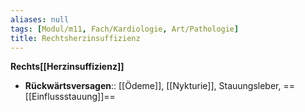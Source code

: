 ```yaml
---
aliases: null
tags: [Modul/m11, Fach/Kardiologie, Art/Pathologie]
title: Rechtsherzinsuffizienz
---
```

**Rechts[[Herzinsuffizienz]]**
- **Rückwärtsversagen**:: [[Ödeme]], [[Nykturie]], Stauungsleber, ==[[Einflussstauung]]==